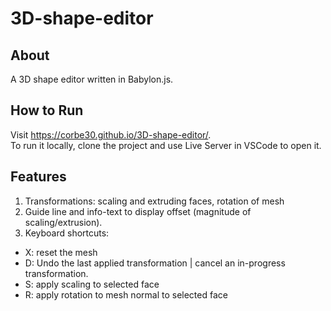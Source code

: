 # 3D-shape-editor

## About
A 3D shape editor written in Babylon.js.

## How to Run
Visit https://corbe30.github.io/3D-shape-editor/. <br>
To run it locally, clone the project and use Live Server in VSCode to open it.

## Features
1. Transformations: scaling and extruding faces, rotation of mesh
2. Guide line and info-text to display offset (magnitude of scaling/extrusion).
3. Keyboard shortcuts:
  * X: reset the mesh
  * D: Undo the last applied transformation | cancel an in-progress transformation.
  * S: apply scaling to selected face
  * R: apply rotation to mesh normal to selected face
